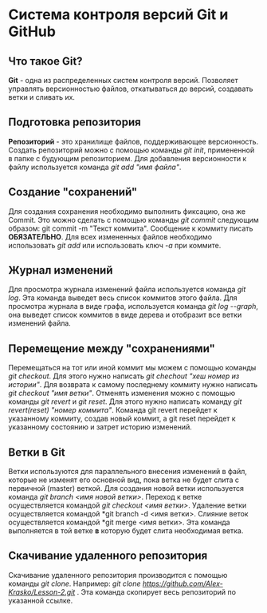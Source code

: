 # Система контроля версий Git и GitHub

## Что такое Git?

__Git__ - одна из распределенных систем контроля версий. Позволяет управлять версионностью файлов, откатываться до версий, создавать ветки и сливать их.

## Подготовка репозитория

**Репозиторий** - это хранилище файлов, поддерживающее версионность. Создать репозиторий можно с помощью команды *git init*, примененной в папке с будующим репозиторием.
Для добавления версионности к файлу используется команда *git add "имя файла"*.

## Создание "сохранений"

Для создания сохранения необходимо выполнить фиксацию, она же Commit. Это можно сделать с помощью команды *git commit* следующим образом: git commit -m "Текст коммита". Сообщение к коммиту писать **ОБЯЗАТЕЛЬНО**.
Для всех измененных файлов необходимо использовать *git add* или использовать ключ *-a* при коммите.

## Журнал изменений

Для просмотра журнала изменений файла используется команда *git log*. Эта команда выведет весь список коммитов этого файла. Для просмотра журнала в виде графа, используется команда *git log --graph*, она выведет список коммитов в виде дерева и отобразит все ветки изменений файла.

## Перемещение между "сохранениями"

Перемещаться на тот или иной коммит мы можем с помощью команды *git checkout*. Для этого нужно написать *git chechout "хеш номер из истории"*. Для возврата к самому последнему коммиту нужно написать *git checkout "имя ветки"*.
Отменять изменения можно с помощью команды *git revert* и *git reset*. Для этого нужно написать команду *git revert(reset) "номер коммита"*. Команда git revert перейдет к указанному коммиту, создав новый коммит, а git reset перейдет к указанному состоянию и затрет историю изменений.

## Ветки в Git

Ветки используются для параллельного внесения изменений в файл, которые не изменят его основной вид, пока ветка не будет слита с первичной (master) веткой.
    Для создания новой ветки используется
команда *git branch <имя новой ветки>*.
    Переход к ветке осуществляется командой
*git checkout <имя ветки>*.
    Удаление ветки осуществляется командой
*git branch -d <имя ветки>. 
    Слияние веток осуществляется командой *git
merge <имя ветки>. Эта команда выполняется в той ветке **в** которую будет слита
необходимая ветка.

## Скачивание удаленного репозитория

Скачивание удаленного репозитория производится с помощью команды *git clone*. Например: *git clone https://github.com/Alex-Krasko/Lesson-2.git* . Эта команда скопирует весь репозиторий по указанной ссылке.